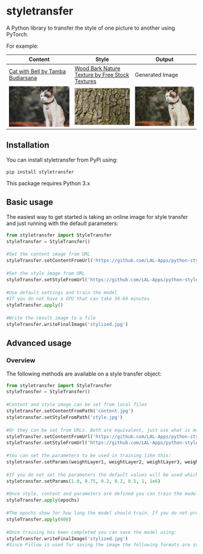 # styletransfer
A Python library to transfer the style of one picture to another using PyTorch.

For example:

|Content | Style | Output |
|--------|---------|------------|
|[Cat with Bell by Tamba Budiarsana][1]|[Wood Bark Nature Texture by Free Stock Textures][2]|Generated Image|
|![content image][contentImage]|![style image][styleImage]|![stylized image][stylizedImage]|


## Installation
You can install styletransfer from PyPi using:

`pip install styletransfer`

This package requires Python 3.x

## Basic usage
The easiest way to get started is taking an online image for style transfer and just running with the default parameters:

```python
from styletransfer import StyleTransfer
styleTransfer = StyleTransfer()

#Set the content image from URL
styleTransfer.setContentFromUrl('https://github.com/LAL-Apps/python-style-transfer/raw/master/docs/content.jpg')

#Set the style image from URL
styleTransfer.setStyleFromUrl('https://github.com/LAL-Apps/python-style-transfer/raw/master/docs/style.jpg')

#Use default settings and train the model
#If you do not have a GPU that can take 30-60 minutes
styleTransfer.apply()

#Write the result image to a file
styleTransfer.writeFinalImage('stylized.jpg')
```

## Advanced usage

### Overview
The following methods are available on a style transfer object:

```python
from styletransfer import StyleTransfer
styleTransfer = StyleTransfer()

#Content and style image can be set from local files
styletransfer.setContentFromPath('content.jpg')
styletransfer.setStyleFromPath('style.jpg')

#Or they can be set from URLs. Both are equivalent, just use what is more convenient for you
styleTransfer.setContentFromUrl('https://github.com/LAL-Apps/python-style-transfer/raw/master/docs/content.jpg')
styleTransfer.setStyleFromUrl('https://github.com/LAL-Apps/python-style-transfer/raw/master/docs/style.jpg')

#You can set the parameters to be used in training like this:
styletransfer.setParams(weightLayer1, weightLayer2, weightLayer3, weightLayer4, weightLayer5, contentWeight, styleWeight)

#If you do not set the parameters the default values will be used which is equivalent to calling:
styletransfer.setParams(1.0, 0.75, 0.2, 0.2, 0.5, 1, 1e6)

#Once style, content and parameters are defined you can train the model by calling:
styleTransfer.apply(epochs)

#The epochs show for how long the model should train. If you do not provide epochs the default value is used which is equivalent to calling:
styleTransfer.apply(600)

#Once training has been completed you can save the model using:
styleTransfer.writeFinalImage('stylized.jpg')
#Since Pillow is used for saving the image the following formats are supported: https://pillow.readthedocs.io/en/stable/handbook/image-file-formats.html
```


[contentImage]: https://github.com/LAL-Apps/python-style-transfer/raw/master/docs/content.jpg "Content image"
[styleImage]: https://github.com/LAL-Apps/python-style-transfer/raw/master/docs/style.jpg "Style image"
[stylizedImage]: https://github.com/LAL-Apps/python-style-transfer/raw/master/docs/stylized.jpg "Stylized content image"
[1]: https://www.pexels.com/photo/cat-with-bell-979250/
[2]: https://freestocktextures.com/texture/wood-bark-nature,231.html
